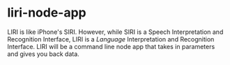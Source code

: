 # liri-node-app
LIRI is like iPhone's SIRI. However, while SIRI is a Speech Interpretation and Recognition Interface,
LIRI is a _Language_ Interpretation and Recognition Interface. 
LIRI will be a command line node app that takes in parameters and gives you back data.

